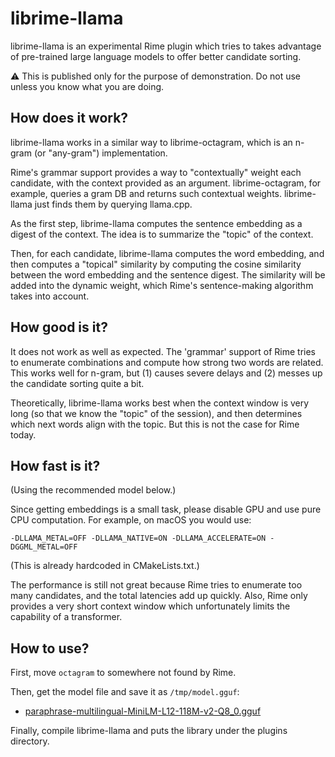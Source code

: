 # librime-llama

librime-llama is an experimental Rime plugin which tries to takes advantage of pre-trained large language models to offer better candidate sorting.

⚠️ This is published only for the purpose of demonstration. Do not use unless you know what you are doing.

## How does it work?

librime-llama works in a similar way to librime-octagram, which is an n-gram (or "any-gram") implementation.

Rime's grammar support provides a way to "contextually" weight each candidate, with the context provided as an argument. librime-octagram, for example, queries a gram DB and returns such contextual weights. librime-llama just finds them by querying llama.cpp.

As the first step, librime-llama computes the sentence embedding as a digest of the context. The idea is to summarize the "topic" of the context.

Then, for each candidate, librime-llama computes the word embedding, and then computes a "topical" similarity by computing the cosine similarity between the word embedding and the sentence digest. The similarity will be added into the dynamic weight, which Rime's sentence-making algorithm takes into account.

## How good is it?

It does not work as well as expected. The 'grammar' support of Rime tries to enumerate combinations and compute how strong two words are related. This works well for n-gram, but (1) causes severe delays and (2) messes up the candidate sorting quite a bit.

Theoretically, librime-llama works best when the context window is very long (so that we know the "topic" of the session), and then determines which next words align with the topic. But this is not the case for Rime today.

## How fast is it?

(Using the recommended model below.)

Since getting embeddings is a small task, please disable GPU and use pure CPU computation. For example, on macOS you would use:

```
-DLLAMA_METAL=OFF -DLLAMA_NATIVE=ON -DLLAMA_ACCELERATE=ON -DGGML_METAL=OFF
```

(This is already hardcoded in CMakeLists.txt.)

The performance is still not great because Rime tries to enumerate too many candidates, and the total latencies add up quickly. Also, Rime only provides a very short context window which unfortunately limits the capability of a transformer.

## How to use?

First, move `octagram` to somewhere not found by Rime.

Then, get the model file and save it as `/tmp/model.gguf`:

- [paraphrase-multilingual-MiniLM-L12-118M-v2-Q8_0.gguf](https://huggingface.co/mykor/paraphrase-multilingual-MiniLM-L12-v2.gguf/tree/main)

Finally, compile librime-llama and puts the library under the plugins directory.
